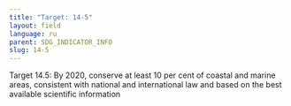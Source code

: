 ```yaml
---
title: "Target: 14-5"
layout: field
language: ru
parent: SDG_INDICATOR_INFO
slug: 14-5
---
```

Target 14.5: By 2020, conserve at least 10 per cent of coastal and marine areas, consistent with national and international law and based on the best available scientific information